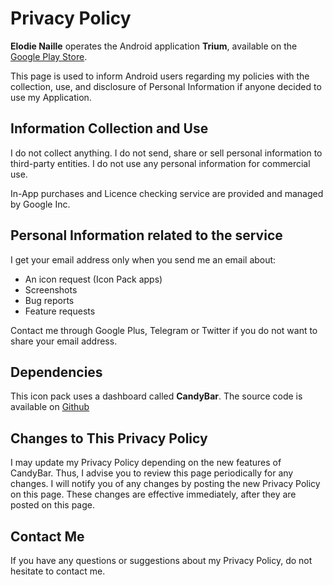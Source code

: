 # Privacy Policy

**Elodie Naille** operates the Android application **Trium**, available on the [Google Play Store](https://play.google.com/store/apps/details?id=com.osheden.trium).

This page is used to inform Android users regarding my policies with the collection, use, and disclosure of Personal Information if anyone decided to use my Application.


## Information Collection and Use

I do not collect anything.
I do not send, share or sell personal information to third-party entities.
I do not use any personal information for commercial use.

In-App purchases and Licence checking service are provided and managed by Google Inc.


## Personal Information related to the service

I get your email address only when you send me an email about: 

* An icon request (Icon Pack apps)
* Screenshots
* Bug reports
* Feature requests

Contact me through Google Plus, Telegram or Twitter if you do not want to share your email address.


## Dependencies

This icon pack uses a dashboard called **CandyBar**. The source code is available on [Github](https://github.com/danimahardhika/candybar-library)


## Changes to This Privacy Policy

I may update my Privacy Policy depending on the new features of CandyBar. Thus, I advise you to review this page periodically for any changes. I will notify you of any changes by posting the new Privacy Policy on this page. These changes are effective immediately, after they are posted on this page.

## Contact Me

If you have any questions or suggestions about my Privacy Policy, do not hesitate to contact me.
